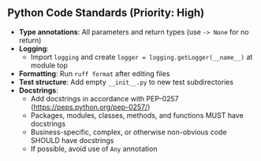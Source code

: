 ## Python Code Standards (Priority: High)

- **Type annotations**: All parameters and return types (use `-> None` for no return)
- **Logging**:
  - Import `logging` and create `logger = logging.getLogger(__name__)` at module top
- **Formatting**: Run `ruff format` after editing files
- **Test structure**: Add empty `__init__.py` to new test subdirectories
- **Docstrings**:
  - Add docstrings in accordance with PEP-0257 (https://peps.python.org/pep-0257/)
  - Packages, modules, classes, methods, and functions MUST have docstrings
  - Business-specific, complex, or otherwise non-obvious code SHOULD have docstrings
  - If possible, avoid use of `Any` annotation
